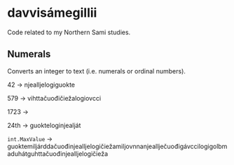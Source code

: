 # davvisámegillii
Code related to my Northern Sami studies.

## Numerals
Converts an integer to text (i.e. numerals or ordinal numbers). 

42 -> njealljelogiguokte

579 -> vihttačuođičiežalogiovcci

1723 -> 

24th -> guokteloginjealját

`int.MaxValue` -> guoktemiljárddačuođinjealljelogičiežamiljovnnanjeallječuođigávccilogigolbmaduhátguhttačuođinjealljelogičieža